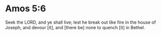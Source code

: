 # Amos 5:6

Seek the LORD, and ye shall live; lest he break out like fire in the house of Joseph, and devour [it], and [there be] none to quench [it] in Bethel.
